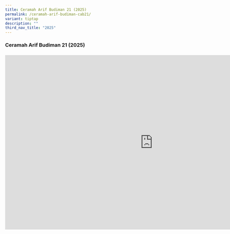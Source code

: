 ```yaml
---
title: Ceramah Arif Budiman 21 (2025)
permalink: /ceramah-arif-budiman-cab21/
variant: tiptap
description: ""
third_nav_title: "2025"
---
```

<h3>Ceramah Arif Budiman 21 (2025)</h3>
<h3></h3>
<div class="iframe-wrapper">
<iframe height="569" width="960" allowfullscreen="true" frameborder="0" src="https://docs.google.com/presentation/d/e/2PACX-1vR5UUQACm1j5wI8PxNzjVzhlt28kXVMuu7R9UexWx5zayTjyRGsBQ3eXA5PJEnNfYQVlHGuhjRroUAl/pubembed?start=false&amp;loop=false&amp;delayms=3000"></iframe>
</div>
<p></p>